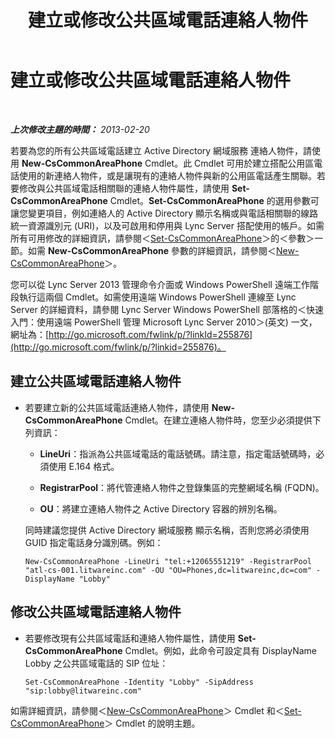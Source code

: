﻿---
title: 建立或修改公共區域電話連絡人物件
TOCTitle: 建立或修改公共區域電話連絡人物件
ms:assetid: eec33ad1-e4f2-49b2-91d6-d5a9d2e1714b
ms:mtpsurl: https://technet.microsoft.com/zh-tw/library/JJ994083(v=OCS.15)
ms:contentKeyID: 52056253
ms.date: 08/24/2015
mtps_version: v=OCS.15
ms.translationtype: HT
---

# 建立或修改公共區域電話連絡人物件

 

_**上次修改主題的時間：** 2013-02-20_

若要為您的所有公共區域電話建立 Active Directory 網域服務 連絡人物件，請使用 **New-CsCommonAreaPhone** Cmdlet。此 Cmdlet 可用於建立搭配公用區電話使用的新連絡人物件，或是讓現有的連絡人物件與新的公用區電話產生關聯。若要修改與公共區域電話相關聯的連絡人物件屬性，請使用 **Set-CsCommonAreaPhone** Cmdlet。**Set-CsCommonAreaPhone** 的選用參數可讓您變更項目，例如連絡人的 Active Directory 顯示名稱或與電話相關聯的線路統一資源識別元 (URI)，以及可啟用和停用與 Lync Server 搭配使用的帳戶。如需所有可用修改的詳細資訊，請參閱＜[Set-CsCommonAreaPhone](set-cscommonareaphone.md)＞的＜參數＞一節。如需 **New-CsCommonAreaPhone** 參數的詳細資訊，請參閱＜[New-CsCommonAreaPhone](new-cscommonareaphone.md)＞。

您可以從 Lync Server 2013 管理命令介面或 Windows PowerShell 遠端工作階段執行這兩個 Cmdlet。如需使用遠端 Windows PowerShell 連線至 Lync Server 的詳細資料，請參閱 Lync Server Windows PowerShell 部落格的＜快速入門：使用遠端 PowerShell 管理 Microsoft Lync Server 2010＞(英文) 一文，網址為：[http://go.microsoft.com/fwlink/p/?linkId=255876](http://go.microsoft.com/fwlink/p/?linkid=255876)。


## 建立公共區域電話連絡人物件

  - 若要建立新的公共區域電話連絡人物件，請使用 **New-CsCommonAreaPhone** Cmdlet。在建立連絡人物件時，您至少必須提供下列資訊：
    
      - **LineUri**：指派為公共區域電話的電話號碼。請注意，指定電話號碼時，必須使用 E.164 格式。
    
      - **RegistrarPool**：將代管連絡人物件之登錄集區的完整網域名稱 (FQDN)。
    
      - **OU**：將建立連絡人物件之 Active Directory 容器的辨別名稱。
    
    同時建議您提供 Active Directory 網域服務 顯示名稱，否則您將必須使用 GUID 指定電話身分識別碼。例如：
    
        New-CsCommonAreaPhone -LineUri "tel:+12065551219" -RegistrarPool "atl-cs-001.litwareinc.com" -OU "OU=Phones,dc=litwareinc,dc=com" -DisplayName "Lobby"

## 修改公共區域電話連絡人物件

  - 若要修改現有公共區域電話和連絡人物件屬性，請使用 **Set-CsCommonAreaPhone** Cmdlet。例如，此命令可設定具有 DisplayName Lobby 之公共區域電話的 SIP 位址：
    
        Set-CsCommonAreaPhone -Identity "Lobby" -SipAddress "sip:lobby@litwareinc.com"

如需詳細資訊，請參閱＜[New-CsCommonAreaPhone](new-cscommonareaphone.md)＞ Cmdlet 和＜[Set-CsCommonAreaPhone](set-cscommonareaphone.md)＞ Cmdlet 的說明主題。

